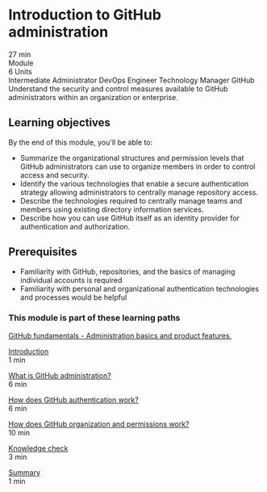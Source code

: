# Introduction to GitHub administration
27 min  
Module  
6 Units  
Intermediate Administrator DevOps Engineer Technology Manager GitHub  
Understand the security and control measures available to GitHub administrators within an organization or enterprise.

## Learning objectives
By the end of this module, you'll be able to:

- Summarize the organizational structures and permission levels that GitHub administrators can use to organize members in order to control access and security.
- Identify the various technologies that enable a secure authentication strategy allowing administrators to centrally manage repository access.
- Describe the technologies required to centrally manage teams and members using existing directory information services.
- Describe how you can use GitHub itself as an identity provider for authentication and authorization.

## Prerequisites
- Familiarity with GitHub, repositories, and the basics of managing individual accounts is required
- Familiarity with personal and organizational authentication technologies and processes would be helpful

### This module is part of these learning paths
[GitHub fundamentals - Administration basics and product features.](https://learn.microsoft.com/training/paths/github-administration-products/)

[Introduction](https://learn.microsoft.com/en-us/training/modules/github-introduction-administration/1-introduction)  
1 min  

[What is GitHub administration?](https://learn.microsoft.com/en-us/training/modules/github-introduction-administration/2-what-is-github-administration)  
6 min  

[How does GitHub authentication work?](https://learn.microsoft.com/en-us/training/modules/github-introduction-administration/3-how-github-authentication-works)  
6 min  

[How does GitHub organization and permissions work?](https://learn.microsoft.com/en-us/training/modules/github-introduction-administration/4-how-github-organization-permission-works)  
10 min  

[Knowledge check](https://learn.microsoft.com/en-us/training/modules/github-introduction-administration/5-knowledge-check)  
3 min  

[Summary](https://learn.microsoft.com/en-us/training/modules/github-introduction-administration/6-summary)  
1 min
